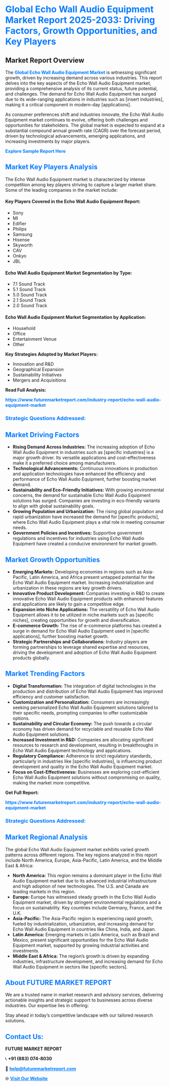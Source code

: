 <h1 style="color: #007BFF;">Global Echo Wall Audio Equipment Market Report 2025-2033: Driving Factors, Growth Opportunities, and Key Players</h1>

<section id="overview">
<h2>Market Report Overview</h2>
<p>The <a href="https://www.futuremarketreport.com/industry-report/echo-wall-audio-equipment-market" style="color: #007BFF; text-decoration: none;"><strong>Global Echo Wall Audio Equipment Market</strong></a> is witnessing significant growth, driven by increasing demand across various industries. This report delves into the key aspects of the Echo Wall Audio Equipment market, providing a comprehensive analysis of its current status, future potential, and challenges. The demand for Echo Wall Audio Equipment has surged due to its wide-ranging applications in industries such as [insert industries], making it a critical component in modern-day [applications].</p>
<p>As consumer preferences shift and industries innovate, the Echo Wall Audio Equipment market continues to evolve, offering both challenges and opportunities for stakeholders. The global market is expected to expand at a substantial compound annual growth rate (CAGR) over the forecast period, driven by technological advancements, emerging applications, and increasing investments by major players.</p>
</section>

<section id="overview">
<p><a href="https://www.futuremarketreport.com/request-sample/reportId=52466" style="color: #007BFF; text-decoration: none;"><strong>Explore Sample Report Here</strong></a></p>
</section>

<section id="key-players">
<h2 style="color: #007BFF;">Market Key Players Analysis</h2>
<p>The Echo Wall Audio Equipment market is characterized by intense competition among key players striving to capture a larger market share. Some of the leading companies in the market include:</p>
<h4>Key Players Covered in the Echo Wall Audio Equipment Report:</h4>
<ul><li>Sony</li><li>MI</li><li>Edifier</li><li>Philips</li><li>Samsung</li><li>Hisense</li><li>Skyworth</li><li>CAV</li><li>Onkyo</li><li>JBL</li></ul>
<h4>Echo Wall Audio Equipment Market Segmentation by Type:</h4>
<ul><li>7.1 Sound Track</li><li>5.1 Sound Track</li><li>5.0 Sound Track</li><li>2.1 Sound Track</li><li>2.0 Sound Track</li></ul>

<h4>Echo Wall Audio Equipment Market Segmentation by Application:</h4>
<ul><li>Household</li><li>Office</li><li>Entertainment Venue</li><li>Other</li></ul>
<p><strong>Key Strategies Adopted by Market Players:</strong></p>
<ul>
<li>Innovation and R&D</li>
<li>Geographical Expansion</li>
<li>Sustainability Initiatives</li>
<li>Mergers and Acquisitions</li>
</ul>
</section>

<section>
<p><strong>Read Full Analysis: </strong></p><a href="https://www.futuremarketreport.com/industry-report/echo-wall-audio-equipment-market" style="color: #007BFF; text-decoration: none;"><strong>https://www.futuremarketreport.com/industry-report/echo-wall-audio-equipment-market</strong></a>
<h3 style="color: #007BFF;">Strategic Questions Addressed:</h3>
</section>

<section id="driving-factors">
<h2 style="color: #007BFF;">Market Driving Factors</h2>
<ul>
<li><strong>Rising Demand Across Industries:</strong> The increasing adoption of Echo Wall Audio Equipment in industries such as [specific industries] is a major growth driver. Its versatile applications and cost-effectiveness make it a preferred choice among manufacturers.</li>
<li><strong>Technological Advancements:</strong> Continuous innovations in production and application technologies have enhanced the efficiency and performance of Echo Wall Audio Equipment, further boosting market demand.</li>
<li><strong>Sustainability and Eco-Friendly Initiatives:</strong> With growing environmental concerns, the demand for sustainable Echo Wall Audio Equipment solutions has surged. Companies are investing in eco-friendly variants to align with global sustainability goals.</li>
<li><strong>Growing Population and Urbanization:</strong> The rising global population and rapid urbanization have increased the demand for [specific products], where Echo Wall Audio Equipment plays a vital role in meeting consumer needs.</li>
<li><strong>Government Policies and Incentives:</strong> Supportive government regulations and incentives for industries using Echo Wall Audio Equipment have created a conducive environment for market growth.</li>
</ul>
</section>

<section id="growth-opportunities">
<h2 style="color: #007BFF;">Market Growth Opportunities</h2>
<ul>
<li><strong>Emerging Markets:</strong> Developing economies in regions such as Asia-Pacific, Latin America, and Africa present untapped potential for the Echo Wall Audio Equipment market. Increasing industrialization and urbanization in these regions are key growth drivers.</li>
<li><strong>Innovative Product Development:</strong> Companies investing in R&D to create innovative Echo Wall Audio Equipment products with enhanced features and applications are likely to gain a competitive edge.</li>
<li><strong>Expansion into Niche Applications:</strong> The versatility of Echo Wall Audio Equipment allows it to be utilized in niche markets such as [specific niches], creating opportunities for growth and diversification.</li>
<li><strong>E-commerce Growth:</strong> The rise of e-commerce platforms has created a surge in demand for Echo Wall Audio Equipment used in [specific applications], further boosting market growth.</li>
<li><strong>Strategic Partnerships and Collaborations:</strong> Industry players are forming partnerships to leverage shared expertise and resources, driving the development and adoption of Echo Wall Audio Equipment products globally.</li>
</ul>
</section>

<section id="trending-factors">
<h2 style="color: #007BFF;">Market Trending Factors</h2>
<ul>
<li><strong>Digital Transformation:</strong> The integration of digital technologies in the production and distribution of Echo Wall Audio Equipment has improved efficiency and customer satisfaction.</li>
<li><strong>Customization and Personalization:</strong> Consumers are increasingly seeking personalized Echo Wall Audio Equipment solutions tailored to their specific needs, prompting companies to offer customizable options.</li>
<li><strong>Sustainability and Circular Economy:</strong> The push towards a circular economy has driven demand for recyclable and reusable Echo Wall Audio Equipment solutions.</li>
<li><strong>Increased Investment in R&D:</strong> Companies are allocating significant resources to research and development, resulting in breakthroughs in Echo Wall Audio Equipment technology and applications.</li>
<li><strong>Regulatory Compliance:</strong> Adherence to strict regulatory standards, particularly in industries like [specific industries], is influencing product development and quality in the Echo Wall Audio Equipment market.</li>
<li><strong>Focus on Cost-Effectiveness:</strong> Businesses are exploring cost-efficient Echo Wall Audio Equipment solutions without compromising on quality, making the market more competitive.</li>
</ul>
</section>

<section>
<p><strong>Get Full Report: </strong></p><a href="https://www.futuremarketreport.com/industry-report/echo-wall-audio-equipment-market" style="color: #007BFF; text-decoration: none;"><strong>https://www.futuremarketreport.com/industry-report/echo-wall-audio-equipment-market</strong></a>
<h3 style="color: #007BFF;">Strategic Questions Addressed:</h3>
</section>


<section id="regional-analysis">
<h2 style="color: #007BFF;">Market Regional Analysis</h2>
<p>The global Echo Wall Audio Equipment market exhibits varied growth patterns across different regions. The key regions analyzed in this report include North America, Europe, Asia-Pacific, Latin America, and the Middle East & Africa:</p>
<ul>
<li><strong>North America:</strong> This region remains a dominant player in the Echo Wall Audio Equipment market due to its advanced industrial infrastructure and high adoption of new technologies. The U.S. and Canada are leading markets in this region.</li>
<li><strong>Europe:</strong> Europe has witnessed steady growth in the Echo Wall Audio Equipment market, driven by stringent environmental regulations and a focus on sustainability. Key countries include Germany, France, and the U.K.</li>
<li><strong>Asia-Pacific:</strong> The Asia-Pacific region is experiencing rapid growth, fueled by industrialization, urbanization, and increasing demand for Echo Wall Audio Equipment in countries like China, India, and Japan.</li>
<li><strong>Latin America:</strong> Emerging markets in Latin America, such as Brazil and Mexico, present significant opportunities for the Echo Wall Audio Equipment market, supported by growing industrial activities and investments.</li>
<li><strong>Middle East & Africa:</strong> The region’s growth is driven by expanding industries, infrastructure development, and increasing demand for Echo Wall Audio Equipment in sectors like [specific sectors].</li>
</ul>
</section>

<footer>
<h2 style="color: #007BFF;">About FUTURE MARKET REPORT</h2>
<p>We are a trusted name in market research and advisory services, delivering actionable insights and strategic support to businesses across diverse industries. Our expertise lies in offering:</p>

<p>Stay ahead in today’s competitive landscape with our tailored research solutions.</p>

<h2 style="color: #007BFF;">Contact Us:</h2>
<p><strong>FUTURE MARKET REPORT</strong></p>
<p>📞 <strong>+91 (883) 074-8030</strong></p>
<p>📧 <strong><a href="mailto:help@futuremarketreport.com" style="color: #007BFF;">help@futuremarketreport.com</a></strong></p>
<p>🌐 <strong><a href="https://www.futuremarketreport.com/" style="color: #007BFF;">Visit Our Website</a></strong></p>
</footer>